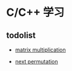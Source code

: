 # C/C++ 学习


## todolist

- [matrix multiplication](./algorithms/matrix_multiplication.md)

- [next permutation](./algorithms/next_permutation.md)

